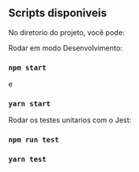 ## Scripts disponiveis

No diretorio do projeto, você pode: 

Rodar em modo Desenvolvimento: 

### `npm start`
e
### `yarn start`

Rodar os testes unitarios com o Jest:

### `npm run test`

### `yarn test`
